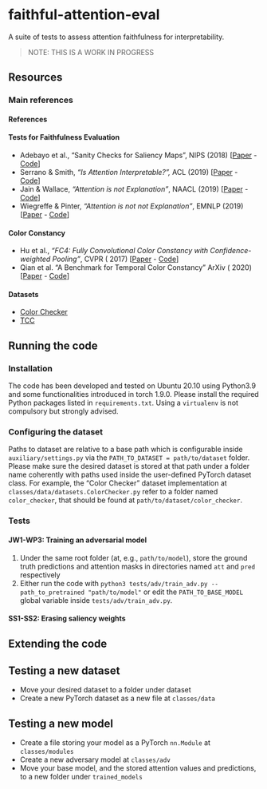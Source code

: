 # faithful-attention-eval

A suite of tests to assess attention faithfulness for interpretability.

> NOTE: THIS IS A WORK IN PROGRESS

## Resources

### Main references

#### References

#### Tests for Faithfulness Evaluation

* Adebayo et al., “Sanity Checks for Saliency Maps”, NIPS (2018) [[Paper](https://dl.acm.org/doi/10.5555/3327546.3327621) - [Code](https://github.com/adebayoj/sanity_checks_saliency)]
* Serrano & Smith, *“Is Attention Interpretable?”,* ACL (2019) [[Paper](https://www.aclweb.org/anthology/P19-1282/) - [Code](https://github.com/serrano-s/attn-tests)]
* Jain & Wallace, *“Attention is not Explanation”*, NAACL (2019) [[Paper](https://www.aclweb.org/anthology/N19-1357/) - [Code](https://github.com/successar/AttentionExplanation)] 
* Wiegreffe & Pinter, *“Attention is not not Explanation”*, EMNLP (2019) [[Paper](https://www.aclweb.org/anthology/D19-1002/) - [Code](https://github.com/sarahwie/attention)]

#### Color Constancy

* Hu et al., *“FC4: Fully Convolutional Color Constancy with Confidence-weighted Pooling”*, CVPR (
    2017) [[Paper](https://www.microsoft.com/en-us/research/publication/fully-convolutional-color-constancy-confidence-weighted-pooling/) - [Code](https://github.com/matteo-rizzo/fc4-pytorch)]
* Qian et al. “A Benchmark for Temporal Color Constancy” ArXiv (
    2020) [[Paper](https://arxiv.org/abs/2003.03763) - [Code](https://github.com/yanlinqian/Temporal-Color-Constancy)]

#### Datasets

+ [Color Checker](https://www2.cs.sfu.ca/~colour/data/shi_gehler/)
+ [TCC](https://github.com/yanlinqian/Temporal-Color-Constancy)

## Running the code

### Installation

The code has been developed and tested on Ubuntu 20.10 using Python3.9 and some functionalities introduced in torch
1.9.0. Please install the required Python packages listed in `requirements.txt`. Using a `virtualenv` is not compulsory
but strongly advised.

### Configuring the dataset

Paths to dataset are relative to a base path which is configurable inside `auxiliary/settings.py` via
the `PATH_TO_DATASET = path/to/dataset` folder. Please make sure the desired dataset is stored at that path under a
folder name coherently with paths used inside the user-defined PyTorch dataset class. For example, the “Color Checker”
dataset implementation at `classes/data/datasets.ColorChecker.py` refer to a folder named `color_checker`, that should
be found at `path/to/dataset/color_checker`.

### Tests

#### JW1-WP3: Training an adversarial model

1. Under the same root folder (at, e.g., `path/to/model`), store the ground truth predictions and attention masks in
   directories named `att` and `pred` respectively
2. Either run the code with `python3 tests/adv/train_adv.py --path_to_pretrained "path/to/model"` or edit
   the `PATH_TO_BASE_MODEL` global variable inside `tests/adv/train_adv.py`.

#### SS1-SS2: Erasing saliency weights

## Extending the code

## Testing a new dataset

* Move your desired dataset to a folder under dataset
* Create a new PyTorch dataset as a new file at `classes/data`

## Testing a new model

* Create a file storing your model as a PyTorch `nn.Module` at `classes/modules`
* Create a new adversary model at `classes/adv`
* Move your base model, and the stored attention values and predictions, to a new folder under `trained_models`
